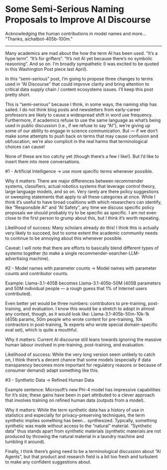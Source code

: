 
# Some Semi-Serious Naming Proposals to Improve AI Discourse

Acknowledging the human contributions in model names and more... "Thanks, aichatbot-405b-100m."

---

Many academics are mad about the how the term AI has been used. "It’s a hype term”. “It’s for grifters”. “It’s not AI yet because there’s no symbolic reasoning”. And so on. I’m broadly sympathetic (I was excited to be quoted in this Washington Post piece last April).

In this “semi-serious” post, I’m going to propose three changes to terms used in “AI Discourse” that could improve clarity and bring attention to critical data supply chain / content ecosystems issues. I’ll keep this post pretty short.

This is “semi-serious” because I think, in some ways, the naming ship has sailed. I do not think blog posts and newsletters from early-career professors are likely to cause a widespread shift in word use frequency. Furthermore, if academics refuse to use the same language as what’s being used in public discussion (i.e., if we refuse to say “AI”), we’re giving up some of our ability to engage in science communication. But — if we don’t make some attempts to push back on terms that may cause confusion and obfuscation, we’re also complicit in the real harms that terminological choices can cause!

None of these are too catchy yet (though there’s a few I like!). But I’d like to insert them into more conversations.

#1 - Artificial Intelligence → use more specific terms whenever possible.

Why it matters: There are major differences between recommender systems, classifiers, actual robotics systems that leverage control theory, large language models, and so on. Very rarely are there policy suggestions or sweeping statements that apply to all these categories at once. While I think it’s useful to have broad coalitions with which researchers can identify, like “Responsible AI” and “AI Safety”, any time we discuss specific policy proposals we should probably try to be specific as specific. I am not even close to the first person to grump about this, but I think it’s worth repeating.

Likelihood of success: Many scholars already do this! I think this is actually very likely to succeed, but to some extent the academic community needs to continue to be annoying about this whenever possible.

Caveat: I will note that there are efforts to basically blend different types of systems together (to make a single recommender-searcher-LLM-advertising machine).

#2 - Model names with parameter counts → Model names with parameter counts and contributor counts. 

Example: Llama-3.1-405B becomes Llama-3.1-405b-50M (405B parameters and 50M individual people — a rough guess that 1% of Internet users contributed).

Even better yet would be three numbers: contributors to pre-training, post-training, and evaluation. I know this would be a stretch to adopt in almost any context, though, as it would look like: Llama-3.1-405b-50m-10k-1k (405b params, 50m people who wrote content for pre-training, 10k contractors in post-training, 1k experts who wrote special domain-specific eval set), which is quite a mouthful.

Why it matters: Current AI discourse still leans towards ignoring the massive human labour involved in pre-training, post-training, and evaluation.

Likelihood of success: While the very long version seem unlikely to catch on, I think there’s a decent chance that some models (especially if data transparency becomes more important for regulatory reasons or because of consumer demand) adapt something like this.

#3 - Synthetic Data → Refined Human Data

Example sentence: Microsoft’s new Phi-4 model has impressive capabilities for it’s size; these gains have been in part attributed to a clever approach that involves training on refined human data (outputs from a model). 

Why it matters: While the term synthetic data has a history of use in statistics and especially for privacy-preserving techniques, the term synthetic implies something has been… synthesized. Typically, something synthetic was made without access to the “natural” material. “Synthetic data” thus stands apart from synthetic materials (synthetic materials are not produced by throwing the natural material in a laundry machine and tumbling it around).

Finally, I think there’s going need to be a terminological discussion about “AI Agents”, but that product and research field is a bit too fresh and turbulent to make any confident suggestions about.